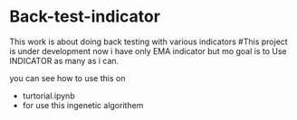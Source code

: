 # Back-test-indicator
This work is about doing back testing with various indicators
#This project is under development
now i have only EMA indicator but mo goal is to Use INDICATOR as many as i can.

you can see how to use this on 
- turtorial.ipynb 
- for use this ingenetic algorithem

